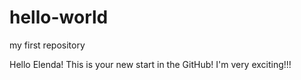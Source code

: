 # hello-world
my first repository

Hello Elenda! This is your new start in the GitHub!
I'm very exciting!!!
